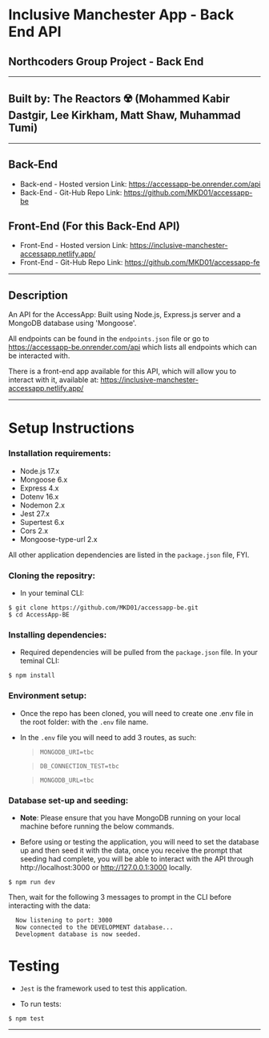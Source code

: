 # **Inclusive Manchester App - Back End API**

## **Northcoders Group Project - Back End**

---

## **Built by:** The Reactors ☢️ (Mohammed Kabir Dastgir, Lee Kirkham, Matt Shaw, Muhammad Tumi)

---

## **Back-End**

- Back-end - Hosted version Link: https://accessapp-be.onrender.com/api
- Back-End - Git-Hub Repo Link: https://github.com/MKD01/accessapp-be

## **Front-End (For this Back-End API)**

- Front-End - Hosted version Link: https://inclusive-manchester-accessapp.netlify.app/
- Front-End - Git-Hub Repo Link: https://github.com/MKD01/accessapp-fe

---

## **Description**

An API for the AccessApp: Built using Node.js, Express.js server and a MongoDB database using 'Mongoose'.

All endpoints can be found in the `endpoints.json` file or go to https://accessapp-be.onrender.com/api which lists all endpoints which can be interacted with.

There is a front-end app available for this API, which will allow you to interact with it, available at: https://inclusive-manchester-accessapp.netlify.app/

---

# **Setup Instructions**

### **Installation requirements:**

- Node.js 17.x
- Mongoose 6.x
- Express 4.x
- Dotenv 16.x
- Nodemon 2.x
- Jest 27.x
- Supertest 6.x
- Cors 2.x
- Mongoose-type-url 2.x

All other application dependencies are listed in the `package.json` file, FYI.

### **Cloning the repositry:**

- In your teminal CLI:

```
$ git clone https://github.com/MKD01/accessapp-be.git
$ cd AccessApp-BE
```

### **Installing dependencies:**

- Required dependencies will be pulled from the `package.json` file. In your teminal CLI:

```
$ npm install
```

### **Environment setup:**

- Once the repo has been cloned, you will need to create one .env file in the root folder: with the `.env` file name.
- In the `.env` file you will need to add 3 routes, as such:

  > `MONGODB_URI=tbc`

  > `DB_CONNECTION_TEST=tbc`

  > `MONGODB_URL=tbc`

### **Database set-up and seeding:**

- **Note**: Please ensure that you have MongoDB running on your local machine before running the below commands.

- Before using or testing the application, you will need to set the database up and then seed it with the data, once you receive the prompt that seeding had complete, you will be able to interact with the API through http://localhost:3000 or http://127.0.0.1:3000 locally.

```
$ npm run dev
```

Then, wait for the following 3 messages to prompt in the CLI before interacting with the data:

```
  Now listening to port: 3000
  Now connected to the DEVELOPMENT database...
  Development database is now seeded.
```

# **Testing**

- `Jest` is the framework used to test this application.

- To run tests:

```
$ npm test
```

---
